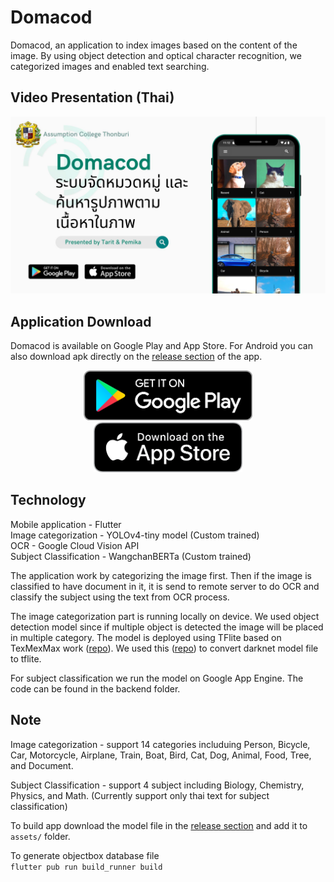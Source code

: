 # Domacod

Domacod, an application to index images based on the content of the image. By using object detection and optical character recognition, we categorized images and enabled text searching.

## Video Presentation (Thai)
[![Domacod Video](./docs_img/video_thumbnail.jpg)](https://www.facebook.com/100000550526763/videos/312858850738229/?idorvanity=130760193605030 "โครงการ Domacod - ระบบจัดหมวดหมู่ และค้นหารูปภาพตามเนื้อหาในภาพ")

## Application Download 
Domacod is available on Google Play and App Store. For Android you can also download apk directly on the [release section](https://github.com/wtarit/domacod/releases/tag/v1.0.2) of the app.  
<p align="center">
  <a href="https://play.google.com/store/apps/details?id=com.domacod.domacod">
    <img height="80" alt="Get it on Google Play" src="docs_img/google-play-badge.png">
  </a>
  <a href="https://apps.apple.com/app/domacod/id1611968233">
    <img height="80" alt="Get it on App Store" src="docs_img/appstore-badge.png">
  </a>
</p>


## Technology
Mobile application - Flutter  
Image categorization - YOLOv4-tiny model (Custom trained)  
OCR - Google Cloud Vision API  
Subject Classification - WangchanBERTa (Custom trained)  

The application work by categorizing the image first. Then if the image is classified to have document in it, it is send to remote server to do OCR and classify the subject using the text from OCR process.  

The image categorization part is running locally on device. We used object detection model since if multiple object is detected the image will be placed in multiple category. The model is deployed using TFlite based on TexMexMax work ([repo](https://github.com/TexMexMax/object_detection_flutter)). We used this ([repo](https://github.com/hunglc007/tensorflow-yolov4-tflite)) to convert darknet model file to tflite.   

For subject classification we run the model on Google App Engine. The code can be found in the backend folder.

## Note
Image categorization - support 14 categories includuing Person, Bicycle, Car, Motorcycle, Airplane, Train, Boat, Bird, Cat, Dog, Animal, Food, Tree, and Document.  

Subject Classification - support 4 subject including Biology, Chemistry, Physics, and Math. (Currently support only thai text for subject classification)

To build app download the model file in the [release section](https://github.com/wtarit/domacod/releases/tag/v1.0.2-asset) and add it to `assets/` folder.  

To generate objectbox database file  
`flutter pub run build_runner build`
